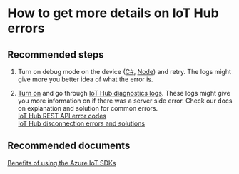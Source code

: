 <properties
	pageTitle="How to get more details on IoT Hub errors"
	description="How to get more details on IoT Hub errors"
	service="microsoft.devices"
	resource="iothubs"
	authors="jlian,meetshamir,jtanner-msft"
 	ms.author="jlian,saziz,jtanner"
	displayOrder="4"
	selfHelpType="resource"
	supportTopicIds="32630532"
	resourceTags=""
	productPesIds="15946"
	cloudEnvironments="public,BlackForest,Fairfax,Mooncake"
/>

# How to get more details on IoT Hub errors

## **Recommended steps**

1. Turn on debug mode on the device ([C#](https://github.com/Azure/azure-iot-sdk-csharp/tree/master/tools/CaptureLogs), [Node](https://github.com/Azure/azure-iot-sdk-node/wiki/Troubleshooting-Guide-Devices#cannot-connect-to-your-azure-iot-hub)) and retry. The logs might give more you better idea of what the error is.

1. [Turn on](data-blade:Microsoft_Azure_Monitoring.DiagnosticsLogsBlade.id.$resourceId) and go through [IoT Hub diagnostics logs](https://docs.microsoft.com/azure/iot-hub/iot-hub-monitor-resource-health). These logs might give you more information on if there was a server side error. Check our docs on explanation and solution for common errors.<br>
[IoT Hub REST API error codes](https://docs.microsoft.com/rest/api/iothub/common-error-codes)<br>
[IoT Hub disconnection errors and solutions](https://docs.microsoft.com/azure/iot-hub/iot-hub-troubleshoot-connectivity)

## **Recommended documents**
[Benefits of using the Azure IoT SDKs](https://azure.microsoft.com/blog/benefits-of-using-the-azure-iot-sdks-in-your-azure-iot-solution/)
